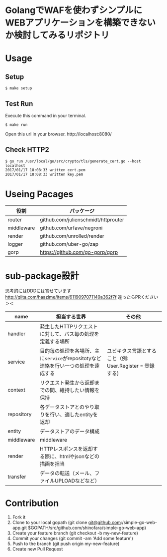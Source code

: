 GolangでWAFを使わずシンプルにWEBアプリケーションを構築できないか検討してみるリポジトリ
===========================

# Usage

## Setup

```
$ make setup
```

## Test Run

Execute this command in your terminal.

```
$ make run
```

Open this url in your browser.
http://localhost:8080/

## Check HTTP2

```
$ go run /usr/local/go/src/crypto/tls/generate_cert.go --host localhost
2017/01/17 18:08:33 written cert.pem
2017/01/17 18:08:33 written key.pem
```


# Useing Pacages

| 役割       | パッケージ                           |
| ---------- | ------------------------------------ |
| router     | github.com/julienschmidt/httprouter  |
| middleware | github.com/urfave/negroni            |
| render     |  github.com/unrolled/render          |
| logger     | github.com/uber-go/zap               |
| gorp       | https://github.com/go-gorp/gorp      |




# sub-package設計

思考的にはDDDには寄せています
http://qiita.com/haazime/items/6119097071149a362f7f
違ったらPRください＞＜

| name       | 担当する世界                                                                      | その他                                                  |
| ---------- | ----------------------------------------------------------------------------------| ------------------------------------------------------- |
| handler    | 発生したHTTPリクエストに対して、パス毎の処理を定義する場所                        |                                                         |
| service    | 目的毎の処理を各場所、主に`service`がrepositotyなど連絡を行い一つの処理を達成する | ユビキタス言語とすること（例: User.Register = 登録する) |
| context    | リクエスト発生から返却までの間、維持したい情報を保持                              |                                                         |
| repository | 各データストアとのやり取りを行い、適したentityを返却                              |                                                         |
| entity     | データストアのデータ構成                                                          |                                                         |
| middleware | middleware                                                                        |                                                         |
| render     | HTTPレスポンスを返却する際に、htmlやjsonなどの描画を担当                          |                                                         |
| transfer   | データの転送（メール、ファイルUPLOADなどなど）                                    |                                                         |

# Contribution

1. Fork it
2. Clone to your local gopath (git clone git@github.com:<YOUR NAME>/simple-go-web-app.git $GOPATH/src/github.com/shinofara/simple-go-web-app)
3. Create your feature branch (git checkout -b my-new-feature)
4. Commit your changes (git commit -am 'Add some feature')
5. Push to the branch (git push origin my-new-feature)
6. Create new Pull Request